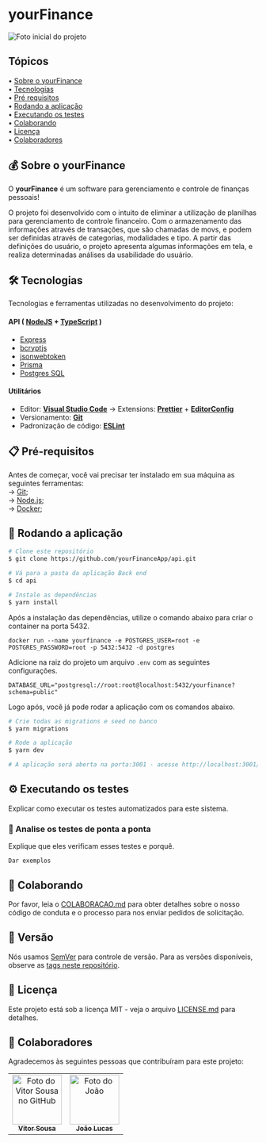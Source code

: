 # yourFinance

<img src='https://github.com/yourFinanceApp/api/blob/main/.github/images/Splash.png' alt='Foto inicial do projeto' />

## Tópicos

<div>
 • <a href="#-sobre-o-yourfinance">Sobre o yourFinance</a> </br>
 • <a href="#%EF%B8%8F-tecnologias">Tecnologias</a> </br>
 • <a href="#-pré-requisitos">Pré requisitos</a> </br>
 • <a href="#-rodando-a-aplicação">Rodando a aplicação</a> </br>
 • <a href="#%EF%B8%8F-executando-os-testes">Executando os testes</a> </br>
 • <a href="#-colaborando">Colaborando</a> </br>
 • <a href="#user-content--licença">Licença</a></br>
 • <a href="#colaboradores">Colaboradores</a></br>
</div>

## 💰 Sobre o yourFinance

O **yourFinance** é um software para gerenciamento e controle de finanças pessoais!

O projeto foi desenvolvido com o intuito de eliminar a utilização de planilhas para gerenciamento de controle financeiro. Com o armazenamento das informações através de transações, que são chamadas de movs, e podem ser definidas através de categorias, modalidades e tipo. A partir das definições do usuário, o projeto apresenta algumas informações em tela, e realiza determinadas análises da usabilidade do usuário.

## 🛠️ Tecnologias

Tecnologias e ferramentas utilizadas no desenvolvimento do projeto:

#### **API** ( [NodeJS](https://nodejs.org/en/) + [TypeScript](https://www.typescriptlang.org/) )

- [Express](https://expressjs.com/pt-br/)
- [bcryptjs](https://www.npmjs.com/package/bcryptjs)
- [jsonwebtoken](https://www.npmjs.com/package/jsonwebtoken)
- [Prisma](https://www.prisma.io/)
- [Postgres SQL](https://www.postgresql.org/)

#### **Utilitários**

- Editor: **[Visual Studio Code](https://code.visualstudio.com/)** → Extensions: **[Prettier](https://prettier.io/)** + **[EditorConfig](https://editorconfig.org/)**
- Versionamento: **[Git](https://git-scm.com)**
- Padronização de código: **[ESLint](https://eslint.org/)**

## 📋 Pré-requisitos

Antes de começar, você vai precisar ter instalado em sua máquina as seguintes ferramentas: <br />
→ [Git](https://git-scm.com);<br />
→ [Node.js](https://nodejs.org/en/);<br />
→ [Docker](https://www.docker.com/); <br />

## 🎲 Rodando a aplicação

```bash
# Clone este repositório
$ git clone https://github.com/yourFinanceApp/api.git

# Vá para a pasta da aplicação Back end
$ cd api

# Instale as dependências
$ yarn install
```

Após a instalação das dependências, utilize o comando abaixo para criar o container na porta 5432.

```
docker run --name yourfinance -e POSTGRES_USER=root -e POSTGRES_PASSWORD=root -p 5432:5432 -d postgres
```

Adicione na raiz do projeto um arquivo `.env` com as seguintes configurações.

```
DATABASE_URL="postgresql://root:root@localhost:5432/yourfinance?schema=public"
```

Logo após, você já pode rodar a aplicação com os comandos abaixo.

```bash
# Crie todas as migrations e seed no banco
$ yarn migrations

# Rode a aplicação
$ yarn dev

# A aplicação será aberta na porta:3001 - acesse http://localhost:3001/api
```

## ⚙️ Executando os testes

Explicar como executar os testes automatizados para este sistema.

### 🔩 Analise os testes de ponta a ponta

Explique que eles verificam esses testes e porquê.

```
Dar exemplos
```

## 💭 Colaborando

Por favor, leia o [COLABORACAO.md](https://gist.github.com/usuario/linkParaInfoSobreContribuicoes) para obter detalhes sobre o nosso código de conduta e o processo para nos enviar pedidos de solicitação.

## 📌 Versão

Nós usamos [SemVer](http://semver.org/) para controle de versão. Para as versões disponíveis, observe as [tags neste repositório](https://github.com/suas/tags/do/projeto).

## 📄 Licença

Este projeto está sob a licença MIT - veja o arquivo [LICENSE.md](https://github.com/yourFinanceApp/api/blob/main/LICENSE) para detalhes.

## 🤝 Colaboradores

Agradecemos às seguintes pessoas que contribuíram para este projeto:

<table>
  <tr>
    <td align="center">
      <a href="https://www.linkedin.com/in/vitorr-sousaa/">
        <img src="https://avatars.githubusercontent.com/u/94024958?v=4" width="100px;" alt="Foto do Vitor Sousa no GitHub"/><br>
        <sub>
          <b>Vitor Sousa</b>
        </sub>
      </a>
    </td>
    <td align="center">
      <a href="https://github.com/luucassjooao">
        <img src="https://avatars.githubusercontent.com/u/88796528?v=4" width="100px;" alt="Foto do João"/><br>
        <sub>
          <b>João Lucas</b>
        </sub>
      </a>
    </td>
  </tr>
</table>
